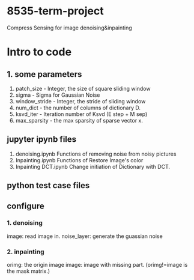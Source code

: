 # 8535-term-project
Compress Sensing for image denoising&amp;inpainting

# Intro to code
## 1. some parameters
1. patch_size - Integer, the size of square sliding window
2. sigma - Sigma for Gaussian Noise
3. window_stride - Integer, the stride of sliding window
4. num_dict - the number of columns of dictionary D.
5. ksvd_iter - Iteration number of Ksvd (E step + M sep)
6. max_sparsity - the max sparsity of sparse vector x.

## jupyter ipynb files
1. denoising.ipynb
Functions of removing noise from noisy pictures
2. Inpainting.ipynb
Functions of Restore Image's color
3. Inpainting DCT.ipynb
Change initiation of Dictionary with DCT.

## python test case files




## configure
### 1. denoising
image: read image in.
noise_layer: generate the guassian noise

### 2. inpainting
orimg: the origin image
image: image with missing part.   (orimg!=image is the mask matrix.)
